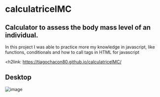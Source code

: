 <h1>calculatriceIMC</h1>

<h2>Calculator to assess the body mass level of an individual.</h2>

<p>In this project I was able to practice more my knowledge in javascript, like functions, conditionals and how to call tags in HTML for javascript</p>

<h2link:</h2>
https://tiagochacon80.github.io/calculatriceIMC/

<h2>Desktop</h2>

![image](https://user-images.githubusercontent.com/83557269/146982363-1716a0d6-6f4a-4923-9be2-5da6d982a68e.png)

